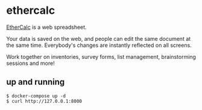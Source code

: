 ethercalc
=========

[EtherCalc][1] is a web spreadsheet.

Your data is saved on the web, and people can edit the same document at the
same time. Everybody's changes are instantly reflected on all screens.

Work together on inventories, survey forms, list management, brainstorming
sessions and more!

## up and running

```
$ docker-compose up -d
$ curl http://127.0.0.1:8000
```

[1]: https://ethercalc.net/

